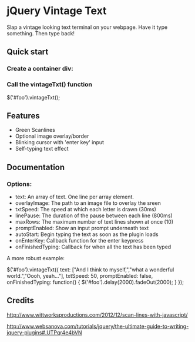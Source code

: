 # jQuery Vintage Text

Slap a vintage looking text terminal on your webpage. Have it type something. Then type back!

## Quick start

### Create a container div:
<div id="foo"></div>

### Call the vintageTxt() function
$('#foo').vintageTxt();

## Features

* Green Scanlines
* Optional image overlay/border
* Blinking cursor with 'enter key' input
* Self-typing text effect

## Documentation

### Options:
 * text: An array of text. One line per array element.
 * overlayImage: The path to an image file to overlay the sreen
 * txtSpeed: The speed at which each letter is drawn (30ms)
 * linePause: The duration of the pause between each line (800ms)
 * maxRows: The maximum number of text lines shown at once (10)
 * promptEnabled: Show an input prompt underneath text
 * autoStart: Begin typing the text as soon as the plugin loads
 * onEnterKey: Callback function for the enter keypress
 * onFinishedTyping: Callback for when all the text has been typed

A more robust example:

$('#foo').vintageTxt({
  text: ["And I think to myself,","what a wonderful world.","Oooh, yeah..."],
  txtSpeed: 50,
  promptEnabled: false,
  onFinishedTyping: function() {
    $('#foo').delay(2000).fadeOut(2000);
  }
});

## Credits

http://www.wittworksproductions.com/2012/12/scan-lines-with-javascript/

http://www.websanova.com/tutorials/jquery/the-ultimate-guide-to-writing-jquery-plugins#.UTPqr4e4bVN